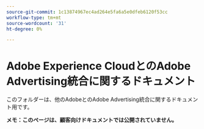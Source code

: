 ```yaml
---
source-git-commit: 1c13874967ec4ad264e5fa6a5e0dfeb6120f53cc
workflow-type: tm+mt
source-wordcount: '31'
ht-degree: 0%

---
```

# Adobe Experience CloudとのAdobe Advertising統合に関するドキュメント

このフォルダーは、他のAdobeとのAdobe Advertising統合に関するドキュメント用です。

**メモ：このページは、顧客向けドキュメントでは公開されていません。**
